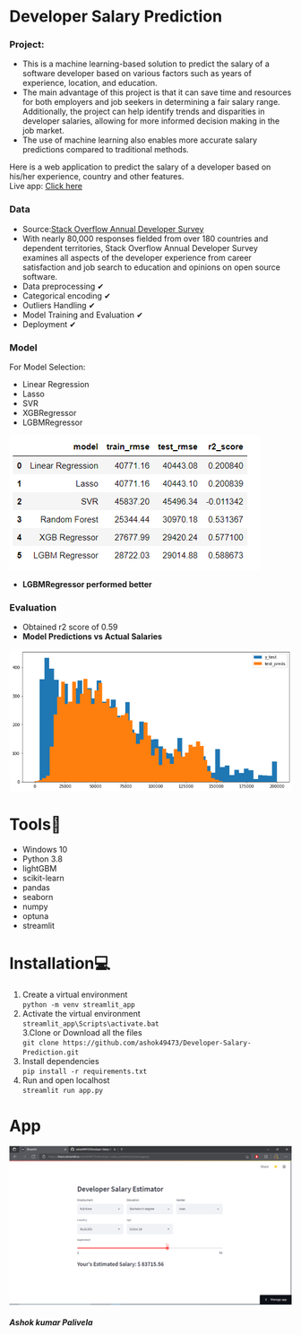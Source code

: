 # Developer Salary Prediction
### Project:
- This is a machine learning-based solution to predict the salary of a software developer based on various factors such as years of experience, location, and education.
- The main advantage of this project is that it can save time and resources for both employers and job seekers in determining a fair salary range. Additionally, the project can help identify trends and disparities in developer salaries, allowing for more informed decision making in the job market.
-  The use of machine learning also enables more accurate salary predictions compared to traditional methods.

Here is a web application to predict the salary of a developer based on his/her experience, country and other features.<br>
Live app: [Click here](https://ashok49473-developer-salary-prediction-app-6jbn9h.streamlit.app)
### Data
- Source:[Stack Overflow Annual Developer Survey](https://insights.stackoverflow.com/survey)
- With nearly 80,000 responses fielded from over 180 countries and dependent territories, Stack Overflow Annual Developer Survey examines all aspects of the developer experience from career satisfaction and job search to education and opinions on open source software.
- Data preprocessing ✔
- Categorical encoding ✔
- Outliers Handling ✔
- Model Training and Evaluation ✔
- Deployment ✔
### Model
For Model Selection:
- Linear Regression
- Lasso
- SVR
- XGBRegressor
- LGBMRegressor

![models](https://github.com/ashok49473/Developer-Salary-Prediction/blob/main/artifacts/models.PNG)
- **LGBMRegressor performed better**


### Evaluation
- Obtained r2 score of 0.59
- **Model Predictions vs Actual Salaries**

![pred](https://github.com/ashok49473/Developer-Salary-Prediction/blob/main/artifacts/download.png)


# Tools🎯
- Windows 10
- Python 3.8
- lightGBM
- scikit-learn
- pandas
- seaborn
- numpy
- optuna
- streamlit

# Installation💻
1. Create a virtual environment <br>
`python -m venv streamlit_app`<br>
2. Activate the virtual environment<br>
`streamlit_app\Scripts\activate.bat`<br>
3.Clone or Download all the files<br>
`git clone https://github.com/ashok49473/Developer-Salary-Prediction.git`<br>
4. Install dependencies<br>
`pip install -r requirements.txt`<br>
5. Run and open localhost<br>
`streamlit run app.py`<br>

# App
![Home](https://github.com/ashok49473/Developer-Salary-Prediction/blob/main/artifacts/Screenshot%20(88).png)
##### Ashok kumar Palivela 
